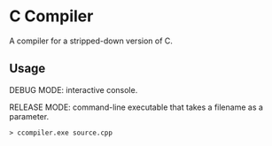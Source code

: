# C Compiler

A compiler for a stripped-down version of C.

## Usage

DEBUG MODE: interactive console.

RELEASE MODE: command-line executable that takes a filename as a parameter.

`> ccompiler.exe source.cpp`
